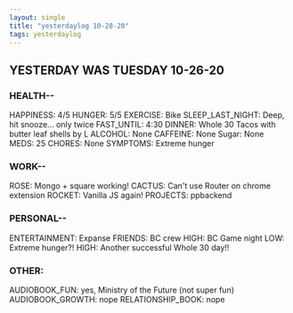 ```yaml
---
layout: single
title: "yesterdaylog 10-28-20"
tags: yesterdaylog
---
```


## YESTERDAY WAS TUESDAY 10-26-20

### HEALTH--

HAPPINESS: 4/5
HUNGER: 5/5
EXERCISE: Bike
SLEEP_LAST_NIGHT: Deep, hit snooze... only twice
FAST_UNTIL: 4:30
DINNER: Whole 30 Tacos with butter leaf shells by L
ALCOHOL: None
CAFFEINE: None
Sugar: None
MEDS: 25
CHORES: None
SYMPTOMS: Extreme hunger


### WORK--

ROSE: Mongo + square working!
CACTUS: Can't use Router on chrome extension 
ROCKET: Vanilla JS again!
PROJECTS: ppbackend

### PERSONAL--

ENTERTAINMENT: Expanse
FRIENDS: BC crew
HIGH: BC Game night
LOW: Extreme hunger?!
HIGH: Another successful Whole 30 day!!

### OTHER:

AUDIOBOOK_FUN: yes, Ministry of the Future (not super fun)
AUDIOBOOK_GROWTH: nope
RELATIONSHIP_BOOK: nope
